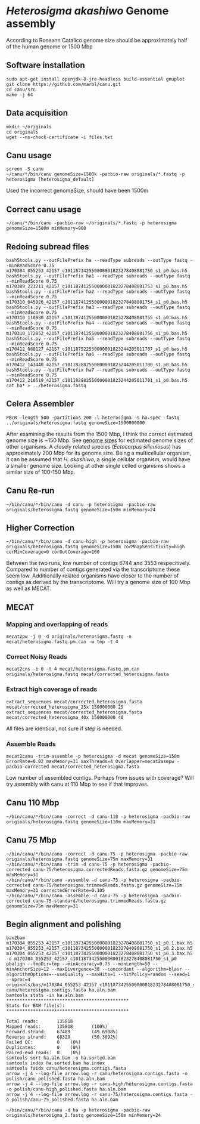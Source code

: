 # *Heterosigma akashiwo* Genome assembly
According to Roseann Catalico genome size should be approximately half of the human genome or 1500 Mbp

## Software installation
```
sudo apt-get install openjdk-8-jre-headless build-essential gnuplot
git clone https://github.com/marbl/canu.git
cd canu/src
make -j 64
```

## Data acquisition
```
mkdir ~/originals
cd originals
wget --no-check-certificate -i files.txt
```

## Canu usage
```
screen -S canu
~/canu/*/bin/canu genomeSize=1500k -pacbio-raw originals/*.fastq -p heterosigma [heterosigma_default]
```
Used the incorrect genomeSize, should have been 1500m

## Correct canu usage
```
~/canu/*/bin/canu -pacbio-raw ~/originals/*.fastq -p heterosigma genomeSize=1500m minMemory=900
```

## Redoing subread files
```
bash5tools.py --outFilePrefix ha --readType subreads --outType fastq --minReadScore 0.75 m170304_055253_42157_c101187342550000001823278408081750_s1_p0.bas.h5
bash5tools.py --outFilePrefix ha1 --readType subreads --outType fastq --minReadScore 0.75 m170309_223211_42157_c101187412550000001823278408081753_s1_p0.bas.h5
bash5tools.py --outFilePrefix ha2 --readType subreads --outType fastq --minReadScore 0.75 m170310_045026_42157_c101187412550000001823278408081754_s1_p0.bas.h5
bash5tools.py --outFilePrefix ha3 --readType subreads --outType fastq --minReadScore 0.75 m170310_110930_42157_c101187412550000001823278408081755_s1_p0.bas.h5
bash5tools.py --outFilePrefix ha4 --readType subreads --outType fastq --minReadScore 0.75 m170310_172852_42157_c101187412550000001823278408081756_s1_p0.bas.h5
bash5tools.py --outFilePrefix ha5 --readType subreads --outType fastq --minReadScore 0.75 m170412_080127_42157_c101187522550000001823244205011707_s1_p0.bas.h5
bash5tools.py --outFilePrefix ha6 --readType subreads --outType fastq --minReadScore 0.75 m170412_143440_42157_c101182882550000001823244205011700_s1_p0.bas.h5
bash5tools.py --outFilePrefix ha7 --readType subreads --outType fastq --minReadScore 0.75 m170412_210519_42157_c101182882550000001823244205011701_s1_p0.bas.h5
cat ha* > ../heterosigma.fastq
```

## Celera Assembler
```
PBcR -length 500 -partitions 200 -l heterosigma -s ha.spec -fastq ../originals/heterosigma.fastq genomeSize=1500000000
```
After examining the results from the 1500 Mbp, I think the correct estimated genome size is ~150 Mbp.  See [genome sizes](https://github.com/calandryll/ha_genome/blob/master/genome_size.md) for estimated genome sizes of other organisms.  A closely related species (*Ectocarpus siliculosus*) has approximately 200 Mbp for its genome size.  Being a multicellular organism, it can be assumed that *H. akashiwo*, a single cellular organism, would have a smaller genome size.  Looking at other single celled organisms shows a similar size of 100-150 Mbp.

## Canu Re-run
```
~/bin/canu/*/bin/canu -d canu -p heterosigma -pacbio-raw originals/heterosigma.fastq genomeSize=150m minMemory=24
```

## Higher Correction
```
~/bin/canu/*/bin/canu -d canu-high -p heterosigma -pacbio-raw originals/heterosigma.fastq genomeSize=150m corMhapSensitivity=high corMinCoverage=0 corOutCoverage=100
```

Between the two runs, low number of contigs 6744 and 3553 respecitively.  Compared to number of contigs generated via the transcriptome these seem low.  Additionally related organisms have closer to the number of contigs as derived by the transcriptome.  Will try a genome size of 100 Mbp as well as MECAT.

## MECAT
### Mapping and overlapping of reads
```
mecat2pw -j 0 -d originals/heterosigma.fastq -o mecat/heterosigma.fastq.pm.can -w tmp -t 4
```
### Correct Noisy Reads
```
mecat2cns -i 0 -t 4 mecat/heterosigma.fastq.pm.can originals/heterosigma.fastq mecat/corrected_heterosigma.fasta
```
### Extract high coverage of reads
```
extract_sequences mecat/corrected_heterosigma.fasta mecat/corrected_heterosigma_25x 150000000 25
extract_sequences mecat/corrected_heterosigma.fasta mecat/corrected_heterosigma_40x 150000000 40
```
All files are identical, not sure if step is needed.

### Assemble Reads
```
mecat2canu -trim-assemble -p heterosigma -d mecat genomeSize=150m ErrorRate=0.02 maxMemory=31 maxThreads=4 Overlapper=mecat2asmpw -pacbio-corrected mecat/corrected_heterosigma.fasta
```
Low number of assembled contigs.  Perhaps from issues with coverage?  Will try assembly with canu at 110 Mbp to see if that improves.

## Canu 110 Mbp
```
~/bin/canu/*/bin/canu -correct -d canu-110 -p heterosigma -pacbio-raw originals/heterosigma.fastq genomeSize=110m maxMemory=31
```

## Canu 75 Mbp
```
~/bin/canu/*/bin/canu -correct -d canu-75 -p heterosigma -pacbio-raw originals/heterosigma.fastq genomeSize=75m maxMemory=31
~/bin/canu/*/bin/canu -trim -d canu-75 -p heterosigma -pacbio-corrected canu-75/heterosigma.correctedReads.fasta.gz genomeSize=75m maxMemory=31
~/bin/canu/*/bin/canu -assemble -d canu-75 -p heterosigma -pacbio-corrected canu-75/heterosigma.trimmedReads.fasta.gz genomeSize=75m maxMemory=31 correctedErrorRate=0.105
~/bin/canu/*/bin/canu -assemble -d canu-75 -p heterosigma -pacbio-corrected canu-75-standard/heterosigma.trimmedReads.fasta.gz genomeSize=75m maxMemory=31
```

## Begin alignment and polishing
```
bax2bam m170304_055253_42157_c101187342550000001823278408081750_s1_p0.1.bax.h5 m170304_055253_42157_c101187342550000001823278408081750_s1_p0.2.bax.h5 m170304_055253_42157_c101187342550000001823278408081750_s1_p0.3.bax.h5 -o m170304_055253_42157_c101187342550000001823278408081750_s1_p0
pbalign --tmpDir=tmp --minAccuracy=0.75 --minLength=50 --minAnchorSize=12 --maxDivergence=30 --concordant --algorithm=blasr --algorithmOptions=--useQuality --maxHits=1 --hitPolicy=random --seed=1 --nproc=4 originals/bas/m170304_055253_42157_c101187342550000001823278408081750_s1_p0.subreads.bam canu/heterosigma.contigs.fasta ha.aln.bam
bamtools stats -in ha.aln.bam
**********************************************
Stats for BAM file(s):
**********************************************

Total reads:       135818
Mapped reads:      135818       (100%)
Forward strand:    67489        (49.6908%)
Reverse strand:    68329        (50.3092%)
Failed QC:         0    (0%)
Duplicates:        0    (0%)
Paired-end reads:  0    (0%)
samtools sort ha.aln.bam -o ha.sorted.bam
samtools index ha.sorted.bam ha.index
samtools faidx canu/heterosigma.contigs.fasta
arrow -j 4 --log-file arrow.log -r canu/heterosigma.contigs.fasta -o polish/canu_polished.fasta ha.aln.bam
arrow -j 4 --log-file arrow.log -r canu-high/heterosigma.contigs.fasta -o polish/canu-high_polished.fasta ha.aln.bam
arrow -j 4 --log-file arrow.log -r canu-75/heterosigma.contigs.fasta -o polish/canu-75_polished.fasta ha.aln.bam
```

```
~/bin/canu/*/bin/canu -d ha -p heterosigma -pacbio-raw originals/heterosigma_2.fastq genomeSize=150m minMemory=24
```